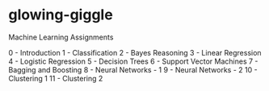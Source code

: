 # glowing-giggle

Machine Learning Assignments

0 - Introduction
1 - Classification
2 - Bayes Reasoning
3 - Linear Regression
4 - Logistic Regression
5 - Decision Trees
6 - Support Vector Machines
7 - Bagging and Boosting
8 - Neural Networks - 1
9 - Neural Networks - 2
10 - Clustering 1
11 - Clustering 2
